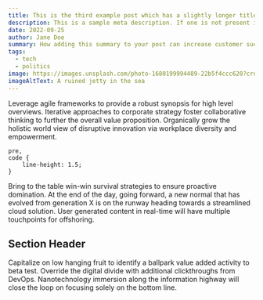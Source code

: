 ```yaml
---
title: This is the third example post which has a slightly longer title than the others
description: This is a sample meta description. If one is not present in your page/post's front matter, the default site.description will be used instead.
date: 2022-09-25
author: Jane Doe
summary: How adding this summary to your post can increase customer success by 500%
tags:
  - tech
  - politics
image: https://images.unsplash.com/photo-1680199994489-22b5f4ccc620?crop=entropy&cs=tinysrgb&fit=max&fm=jpg&ixid=Mnw0Mjk5Mjl8MHwxfGFsbHwyM3x8fHx8fDJ8fDE2ODAyNjUxNjA&ixlib=rb-4.0.3&q=80&w=1080
imageAltText: A ruined jetty in the sea
---
```

Leverage agile frameworks to provide a robust synopsis for high level overviews. Iterative approaches to corporate strategy foster collaborative thinking to further the overall value proposition. Organically grow the holistic world view of disruptive innovation via workplace diversity and empowerment.

```
pre,
code {
	line-height: 1.5;
}
```

Bring to the table win-win survival strategies to ensure proactive domination. At the end of the day, going forward, a new normal that has evolved from generation X is on the runway heading towards a streamlined cloud solution. User generated content in real-time will have multiple touchpoints for offshoring.

## Section Header

Capitalize on low hanging fruit to identify a ballpark value added activity to beta test. Override the digital divide with additional clickthroughs from DevOps. Nanotechnology immersion along the information highway will close the loop on focusing solely on the bottom line.
